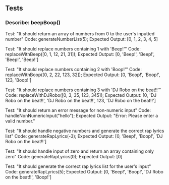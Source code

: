 ## Tests

### Describe: beepBoop()

Test: "It should return an array of numbers from 0 to the user's inputted number"
Code: generateNumberList(5);
Expected Output: [0, 1, 2, 3, 4, 5]

Test: "It should replace numbers containing 1 with 'Beep!'"
Code: replaceWithBeep([0, 1, 12, 21, 31]);
Expected Output: [0, 'Beep!', 'Beep!', 'Beep!', 'Beep!']

Test: "It should replace numbers containing 2 with 'Boop!'"
Code: replaceWithBoop([0, 2, 22, 123, 32]);
Expected Output: [0, 'Boop!', 'Boop!', 123, 'Boop!']

Test: "It should replace numbers containing 3 with 'DJ Robo on the beat!!'"
Code: replaceWithDJRobo([0, 3, 35, 123, 345]);
Expected Output: [0, 'DJ Robo on the beat!!', 'DJ Robo on the beat!!', 123, 'DJ Robo on the beat!!']

Test: "It should return an error message for non-numeric input"
Code: handleNonNumericInput("hello");
Expected Output: "Error: Please enter a valid number."

Test: "It should handle negative numbers and generate the correct rap lyrics list"
Code: generateRapLyrics(-3);
Expected Output: [0, 'Beep!', 'Boop!', 'DJ Robo on the beat!!']

Test: "It should handle input of zero and return an array containing only zero"
Code: generateRapLyrics(0);
Expected Output: [0]

Test: "It should generate the correct rap lyrics list for the user's input"
Code: generateRapLyrics(5);
Expected Output: [0, 'Beep!', 'Boop!', 'DJ Robo on the beat!!', 'Boop!']